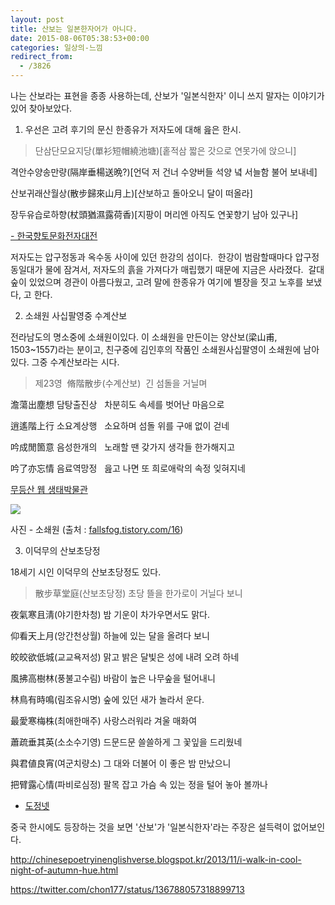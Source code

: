 ```yaml
---
layout: post
title: 산보는 일본한자어가 아니다.
date: 2015-08-06T05:38:53+00:00
categories: 일상의-느낌
redirect_from:
  - /3826
---
```


나는 산보라는 표현을 종종 사용하는데, 산보가 '일본식한자' 이니 쓰지 말자는 이야기가 있어 찾아보았다.

1. 우선은 고려 후기의 문신 한종유가 저자도에 대해 읊은 한시.

> 단삼단모요지당(單衫短帽繞池塘)[홑적삼 짧은 갓으로 연못가에 앉으니]

격안수양송만량(隔岸垂楊送晩?)[언덕 저 건너 수양버들 석양 녘 서늘함 불어 보내네]

산보귀래산월상(散步歸來山月上)[산보하고 돌아오니 달이 떠올라]

장두유습로하향(杖頭猶濕露荷香)[지팡이 머리엔 아직도 연꽃향기 남아 있구나]

<a href="http://m.grandculture.net/contents.aspx?use=&amp;lc=GC048&amp;ct=A&amp;ctid=A00009&amp;contid=GC04801947" target="_blank">- 한국향토문화전자대전</a>

저자도는 압구정동과 옥수동 사이에 있던 한강의 섬이다.  한강이 범람할때마다 압구정동일대가 물에 잠겨서, 저자도의 흙을 가져다가 매립했기 때문에 지금은 사라졌다.  갈대숲이 있었으며 경관이 아름다웠고, 고려 말에 한종유가 여기에 별장을 짓고 노후를 보냈다, 고 한다.

 

2. 소쇄원 사십팔영중 수계산보

전라남도의 명소중에 소쇄원이있다. 이 소쇄원을 만든이는 양산보(梁山甫, 1503~1557)라는 분이고, 친구중에 김인후의 작품인 소쇄원사십팔영이 소쇄원에 남아있다. 그중 수계산보라는 시다.

> 제23영  脩階散步(수계산보)  긴 섬돌을 거닐며

澹蕩出塵想 담탕출진상   차분히도 속세를 벗어난 마음으로

逍遙階上行 소요계상행   소요하며 섬돌 위를 구애 없이 걷네

吟成閒箇意 음성한개의   노래할 땐 갖가지 생각들 한가해지고

吟了亦忘情 음료역망정   읊고 나면 또 희로애락의 속정 잊혀지네

<a href="http://www.mudeung.org/sub.html?pid=20&amp;code=233" target="_blank">무등산 웹 생태박물관</a>

![ ](/assets/media/uploads_2015_08_scrcap70.png)

사진 - 소쇄원 (출처 : <a href="http://fallsfog.tistory.com/16">fallsfog.tistory.com/16</a>)

 

3. 이덕무의 산보초당정

18세기 시인 이덕무의 산보초당정도 있다.

> 散步草堂庭(산보초당정) 초당 뜰을 한가로이 거닐다 보니

夜氣寒且淸(야기한차청) 밤 기운이 차가우면서도 맑다.

仰看天上月(앙간천상월) 하늘에 있는 달을 올려다 보니

皎皎欲低城(교교욕저성) 맑고 밝은 달빛은 성에 내려 오려 하네

風拂高樹林(풍불고수림) 바람이 높은 나무숲을 털어내니

林鳥有時鳴(림조유시명) 숲에 있던 새가 놀라서 운다.

最愛寒梅株(최애한매주) 사랑스러워라 겨울 매화여

蕭疏垂其英(소소수기영) 드문드문 쓸쓸하게 그 꽃잎을 드리웠네

與君値良宵(여군치량소) 그 대와 더불어 이 좋은 밤 만났으니

把臂露心情(파비로심정) 팔목 잡고 가슴 속 있는 정을 털어 놓아 볼까나

- <a href="http://dojung.net/bbs/board.php?bo_table=study_02&amp;wr_id=557" target="_blank">도정넷</a>

 

중국 한시에도 등장하는 것을 보면 '산보'가 '일본식한자'라는 주장은 설득력이 없어보인다.

http://chinesepoetryinenglishverse.blogspot.kr/2013/11/i-walk-in-cool-night-of-autumn-hue.html

https://twitter.com/chon177/status/136788057318899713

 
<div id=comments>
</div>

